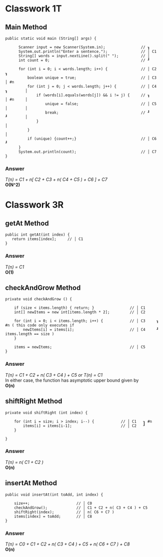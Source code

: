 # Classwork 1T
## Main Method

    public static void main (String[] args) {

          Scanner input = new Scanner(System.in);                // ┒
          System.out.println("Enter a sentence.");               // │ C1
          String[] words = input.nextLine().split(" ");          // │
          int count = 0;                                         // ┚

          for (int i = 0; i < words.length; i++) {               // │ C2             ┒
              boolean unique = true;                             // │ C3             │ #n
              for (int j = 0; j < words.length; j++) {           // │ C4    ┒        │
                  if (words[i].equals(words[j]) && i != j) {     // ┒       │ #n     │
                      unique = false;                            // │ C5    │        │
                      break;                                     // ┚       ┚        │
                  }                                                                  │
              }                                                                      │
              if (unique) {count++;}                             // │ C6             ┚
          }
          System.out.println(count);                             // │ C7
    }

### Answer
 *T(n) = C1 + n[ C2 + C3 + n( C4 + C5 ) + C6 ] + C7*<br/>
 **O(N^2)**

# Classwork 3R
## getAt Method

    public int getAt(int index) {
       return items[index];     // │ C1
    }

### Answer
 *T(n) = C1*<br/>
 **O(1)**

## checkAndGrow Method

    private void checkAndGrow () {

        if (size < items.length) { return; }                // │ C1
        int[] newItems = new int[items.length * 2];         // │ C2

        for (int i = 0; i < items.length; i++) {            // │ C3     ┒ #n ( this code only executes if
            newItems[i] = items[i];                         // │ C4     ┚         items.length == size )
        }

        items = newItems;                                   // │ C5
    }

### Answer
 *T(n) = C1 + C2 + n( C3 + C4 ) + C5 or T(n) = C1*<br/>
 In either case, the function has asymptotic upper bound given by<br/>
 **O(n)**

## shiftRight Method

    private void shiftRight (int index) {

        for (int i = size; i > index; i--) {            // │ C1   ┒ #n
            items[i] = items[i-1];                      // │ C2   ┚
        }

    }

### Answer
 *T(n) = n( C1 + C2 )*<br/>
 **O(n)**

## insertAt Method

    public void insertAt(int toAdd, int index) {

        size++;                     // │ C0
        checkAndGrow();             // │ C1 + C2 + n( C3 + C4 ) + C5
        shiftRight(index);          // │ n( C6 + C7 )
        items[index] = toAdd;       // │ C8
    }

### Answer
 *T(n) = C0 + C1 + C2 + n( C3 + C4 ) + C5 + n( C6 + C7 ) + C8*<br/>
 **O(n)**
